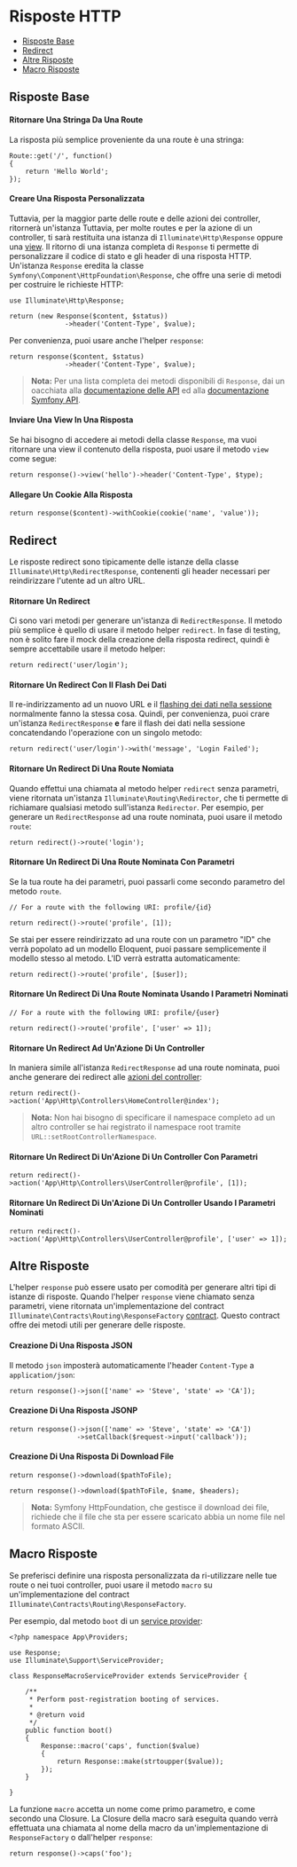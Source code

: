 # Risposte HTTP

- [Risposte Base](#risposte-base)
- [Redirect](#redirect)
- [Altre Risposte](#altre-risposte)
- [Macro Risposte](#macro-risposte)

<a name="risposte-base"></a>
## Risposte Base

#### Ritornare Una Stringa Da Una Route

La risposta più semplice proveniente da una route è una stringa:

	Route::get('/', function()
	{
		return 'Hello World';
	});

#### Creare Una Risposta Personalizzata

Tuttavia, per la maggior parte delle route e delle azioni dei controller, ritornerà un'istanza
Tuttavia, per molte routes e per la azione di un controller, ti sarà restituita una istanza di `Illuminate\Http\Response` oppure una [view](/view). Il ritorno di una istanza completa di `Response` ti permette di personalizzare il codice di stato e gli header di una risposta HTTP. Un'istanza `Response` eredita la classe `Symfony\Component\HttpFoundation\Response`, che offre una serie di metodi per costruire le richieste HTTP:

	use Illuminate\Http\Response;

	return (new Response($content, $status))
	              ->header('Content-Type', $value);

Per convenienza, puoi usare anche l'helper `response`:

	return response($content, $status)
	              ->header('Content-Type', $value);

> **Nota:** Per una lista completa dei metodi disponibili di `Response`, dai un oacchiata alla [documentazione delle API](http://laravel.com/api/master/Illuminate/Http/Response.html) ed alla [documentazione Symfony API](http://api.symfony.com/2.5/Symfony/Component/HttpFoundation/Response.html).

#### Inviare Una View In Una Risposta

Se hai bisogno di accedere ai metodi della classe `Response`, ma vuoi ritornare una view il contenuto della risposta, puoi usare il metodo `view` come segue:

	return response()->view('hello')->header('Content-Type', $type);

#### Allegare Un Cookie Alla Risposta

	return response($content)->withCookie(cookie('name', 'value'));

<a name="redirect"></a>
## Redirect

Le risposte redirect sono tipicamente delle istanze della classe `Illuminate\Http\RedirectResponse`, contenenti gli header necessari per reindirizzare l'utente ad un altro URL.

#### Ritornare Un Redirect

Ci sono vari metodi per generare un'istanza di `RedirectResponse`. Il metodo più semplice è quello di usare il metodo helper `redirect`. In fase di testing, non è solito fare il mock della creazione della risposta redirect, quindi è sempre accettabile usare il metodo helper:

	return redirect('user/login');

#### Ritornare Un Redirect Con Il Flash Dei Dati

Il re-indirizzamento ad un nuovo URL e il [flashing dei dati nella sessione](/sessioni) normalmente fanno la stessa cosa. Quindi, per convenienza, puoi crare un'istanza `RedirectResponse` **e** fare il flash dei dati nella sessione concatendando l'operazione con un singolo metodo:

	return redirect('user/login')->with('message', 'Login Failed');

#### Ritornare Un Redirect Di Una Route Nomiata

Quando effettui una chiamata al metodo helper `redirect` senza parametri, viene ritornata un'istanza  `Illuminate\Routing\Redirector`, che ti permette di richiamare qualsiasi metodo sull'istanza  `Redirector`. Per esempio, per generare un `RedirectResponse` ad una route nominata, puoi usare il metodo `route`:

	return redirect()->route('login');

#### Ritornare Un Redirect Di Una Route Nominata Con Parametri

Se la tua route ha dei parametri, puoi passarli come secondo parametro del metodo `route`.

	// For a route with the following URI: profile/{id}

	return redirect()->route('profile', [1]);

Se stai per essere reindirizzato ad una route con un parametro "ID" che verrà popolato ad un modello Eloquent, puoi passare semplicemente il modello stesso al metodo. L'ID verrà estratta automaticamente:

	return redirect()->route('profile', [$user]);

#### Ritornare Un Redirect Di Una Route Nominata Usando I Parametri Nominati

	// For a route with the following URI: profile/{user}

	return redirect()->route('profile', ['user' => 1]);

#### Ritornare Un Redirect Ad Un'Azione Di Un Controller

In maniera simile all'istanza  `RedirectResponse` ad una route nominata, puoi anche generare dei redirect alle [azioni del controller](/controller):

	return redirect()->action('App\Http\Controllers\HomeController@index');

> **Nota:** Non hai bisogno di specificare il namespace completo ad un altro controller se hai registrato il namespace root tramite `URL::setRootControllerNamespace`.

#### Ritornare Un Redirect Di Un'Azione Di Un Controller Con Parametri

	return redirect()->action('App\Http\Controllers\UserController@profile', [1]);

#### Ritornare Un Redirect Di Un'Azione Di Un Controller Usando I Parametri Nominati

	return redirect()->action('App\Http\Controllers\UserController@profile', ['user' => 1]);

<a name="altre-risposte"></a>
## Altre Risposte

L'helper `response` può essere usato per comodità per generare altri tipi di istanze di risposte. Quando l'helper `response` viene chiamato senza parametri, viene ritornata un'implementazione del contract `Illuminate\Contracts\Routing\ResponseFactory` [contract](/contratti). Questo contract offre dei metodi utili per generare delle risposte.

#### Creazione Di Una Risposta JSON

Il metodo `json` imposterà automaticamente l'header `Content-Type` a `application/json`:

	return response()->json(['name' => 'Steve', 'state' => 'CA']);

#### Creazione Di Una Risposta JSONP

	return response()->json(['name' => 'Steve', 'state' => 'CA'])
	                 ->setCallback($request->input('callback'));

#### Creazione Di Una Risposta Di Download File

	return response()->download($pathToFile);

	return response()->download($pathToFile, $name, $headers);

> **Nota:** Symfony HttpFoundation, che gestisce il download dei file, richiede che il file che sta per essere scaricato abbia un nome file nel formato ASCII.

<a name="macro-risposte"></a>
## Macro Risposte

Se preferisci definire una risposta personalizzata da ri-utilizzare nelle tue route o nei tuoi controller, puoi usare il metodo `macro` su un'implementazione del contract `Illuminate\Contracts\Routing\ResponseFactory`.

Per esempio, dal metodo `boot` di un [service provider](/provider):

	<?php namespace App\Providers;

	use Response;
	use Illuminate\Support\ServiceProvider;

	class ResponseMacroServiceProvider extends ServiceProvider {

		/**
		 * Perform post-registration booting of services.
		 *
		 * @return void
		 */
		public function boot()
		{
			Response::macro('caps', function($value)
			{
				return Response::make(strtoupper($value));
			});
		}

	}

La funzione `macro` accetta un nome come primo parametro, e come secondo una Closure. La Closure della macro sarà eseguita quando verrà effettuata una chiamata al nome della macro da un'implementazione di `ResponseFactory` o dall'helper `response`:

	return response()->caps('foo');
